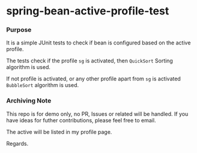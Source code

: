 # spring-bean-active-profile-test

### Purpose

It is a simple JUnit tests to check if bean is configured based on the active profile.

The tests check if the profile `sg` is activated, then `QuickSort` Sorting algorithm is used. 

If not profile is activated, or any other profile apart from `sg` is activated `BubbleSort` algorithm is used.


### Archiving Note

This repo is for demo only, no PR, Issues or related will be handled. If you have ideas for futher contributions, please feel free to email. 

The active will be listed in my profile page.

Regards.

